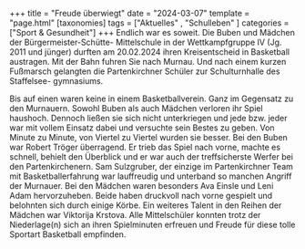 +++
title = "Freude überwiegt"
date = "2024-03-07"
template = "page.html"
[taxonomies]
tags = ["Aktuelles" , "Schulleben" ]
categories = ["Sport & Gesundheit"]
+++
Endlich war es soweit. Die Buben und Mädchen der Bürgermeister-Schütte-
Mittelschule in der Wettkampfgruppe IV (Jg. 2011 und jünger) durften am
20.02.2024 ihren Kreisentscheid in Basketball austragen.
Mit der Bahn fuhren Sie nach Murnau. Und nach einem kurzen Fußmarsch
gelangten die Partenkirchner Schüler zur Schulturnhalle des Staffelsee-
gymnasiums.

<!-- more -->

Bis auf einen waren keine in einem Basketballverein. Ganz im Gegensatz zu
den Murnauern.
Sowohl Buben als auch Mädchen verloren ihr Spiel haushoch. Dennoch
ließen sie sich nicht unterkriegen und jede bzw. jeder war mit vollem Einsatz
dabei und versuchte sein Bestes zu geben. Von Minute zu Minute, von Viertel
zu Viertel wurden sie besser.
Bei den Buben war Robert Tröger überragend. Er trieb das Spiel nach vorne,
machte es schnell, behielt den Überblick und er war auch der treffsicherste
Werfer bei den Partenkirchenern. Sam Sulzgruber, der einzige im
Partenkirchner Team mit Basketballerfahrung war lauffreudig und unterband
so manchen Angriff der Murnauer. Bei den Mädchen waren besonders Ava
Einsle und Leni Adam hervorzuheben. Beide haben druckvoll nach vorne
gespielt und belohnten sich durch einige Körbe. Ein weiteres Talent in den
Reihen der Mädchen war Viktorija Krstova.
Alle Mittelschüler konnten trotz der Niederlage(n) sich an ihren Spielminuten
erfreuen und Freude für diese tolle Sportart Basketball empfinden.